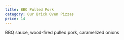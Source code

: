 ```yaml
---
title: BBQ Pulled Pork
category: Our Brick Oven Pizzas
price: 14
---
```


BBQ sauce, wood-fired pulled pork, caramelized onions